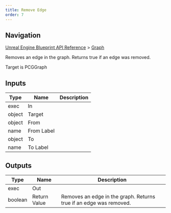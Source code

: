 ```yaml
---
title: Remove Edge
order: 7
---
```

## Navigation

[Unreal Engine Blueprint API Reference](https://dev.epicgames.com/documentation/en-us/unreal-engine/BlueprintAPI) > [Graph](https://dev.epicgames.com/documentation/en-us/unreal-engine/BlueprintAPI/Graph)

Removes an edge in the graph. Returns true if an edge was removed.

Target is PCGGraph

## Inputs

| Type | Name | Description |
| --- | --- | --- |
| exec | In |  |
| object | Target |  |
| object | From |  |
| name | From Label |  |
| object | To |  |
| name | To Label |  |

## Outputs

| Type | Name | Description |
| --- | --- | --- |
| exec | Out |  |
| boolean | Return Value | Removes an edge in the graph. Returns true if an edge was removed. |
